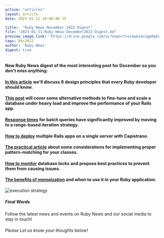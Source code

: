 ```yaml
---
active: "articles"
layout: article
date: 2023-01-11 10:00:00 +5

title:  "Ruby News November 2022 Digest"
file: "2023-01-11-Ruby-News-December2022-Digest.md"
preview_image_link: "https://drive.google.com/uc?export=view&id=1geRqkLh_l9SfFpkji0RrWzFYNQ8Os6Z-"
tags: Dec2022
author: 'Ruby News'
digest: true
---
```


#### New Ruby News digest of the most interesting post for December so you don't miss anything:
#### [In this article](https://dev.to/vladhilko/8-design-principles-that-every-ruby-developer-should-know-1e7e) we'll discuss 8 design principles that every Ruby developer should know.

#### [This post](https://blog.appsignal.com/2022/12/07/database-performance-optimization-and-scaling-in-rails.html) will cover some alternative methods to fine-tune and scale a database under heavy load and improve the performance of your Rails app.

#### [Response times](https://blog.saeloun.com/2022/12/20/optimize-ar-batching) for batch queries have significantly improved by moving to a range-based iteration strategy.

#### [How to deploy](https://jmatuszewski.com/How-to-deploy-multiple-apps-on-single-server-with-Capistrano/) multiple Rails apps on a single server with Capistrano.

#### [The practical article](https://zverok.space/blog/2022-12-20-pattern-matching.html) about some considerations for implementing proper pattern-matching for your classes.

#### [How to monitor](https://pawelurbanek.com/rails-postgresql-locks) database locks and propose best practices to prevent them from causing issues.

#### [The benefits of memoization](https://blog.appsignal.com/2022/12/20/a-guide-to-memoization-in-ruby.html) and when to use it in your Ruby application. 

![execution strategy](https://drive.google.com/uc?export=view&id=12WkFO7kGnhqX29KxpJTywCx23OSdQ3YP)
##### Final Words

Follow the latest news and events on Ruby News and our social media to stay in touch!

###### Please Let us know your thoughts below!
